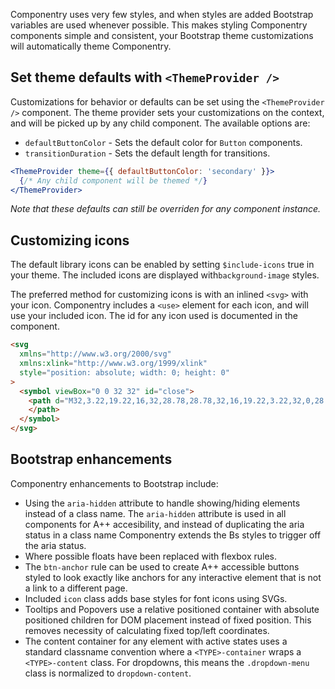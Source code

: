 Componentry uses very few styles, and when styles are added Bootstrap variables
are used whenever possible. This makes styling Componentry components simple and
consistent, your Bootstrap theme customizations will automatically theme
Componentry.

## Set theme defaults with `<ThemeProvider />`

Customizations for behavior or defaults can be set using the `<ThemeProvider />`
component. The theme provider sets your customizations on the context, and will
be picked up by any child component. The available options are:

- `defaultButtonColor` - Sets the default color for `Button` components.
- `transitionDuration` - Sets the default length for transitions.

```jsx
<ThemeProvider theme={{ defaultButtonColor: 'secondary' }}>
  {/* Any child component will be themed */}
</ThemeProvider>
```

_Note that these defaults can still be overriden for any component instance._

## Customizing icons

The default library icons can be enabled by setting `$include-icons` true in
your theme. The included icons are displayed with`background-image` styles.

The preferred method for customizing icons is with an inlined `<svg>` with your
icon. Componentry includes a `<use>` element for each icon, and will use your
included icon. The id for any icon used is documented in the component.

```html
<svg
  xmlns="http://www.w3.org/2000/svg"
  xmlns:xlink="http://www.w3.org/1999/xlink"
  style="position: absolute; width: 0; height: 0"
>
  <symbol viewBox="0 0 32 32" id="close">
    <path d="M32,3.22,19.22,16,32,28.78,28.78,32,16,19.22,3.22,32,0,28.78,12.78,16,0,3.22,3.22,0,16,12.78,28.78,0Z">
    </path>
  </symbol>
</svg>
```

## Bootstrap enhancements

Componentry enhancements to Bootstrap include:

- Using the `aria-hidden` attribute to handle showing/hiding elements instead of
  a class name. The `aria-hidden` attribute is used in all components for A++
  accesibility, and instead of duplicating the aria status in a class name
  Componentry extends the Bs styles to trigger off the aria status.
- Where possible floats have been replaced with flexbox rules.
- The `btn-anchor` rule can be used to create A++ accessible buttons styled to
  look exactly like anchors for any interactive element that is not a link to a
  different page.
- Included `icon` class adds base styles for font icons using SVGs.
- Tooltips and Popovers use a relative positioned container with absolute
  positioned children for DOM placement instead of fixed position. This removes
  necessity of calculating fixed top/left coordinates.
- The content container for any element with active states uses a standard
  classname convention where a `<TYPE>-container` wraps a `<TYPE>-content`
  class. For dropdowns, this means the `.dropdown-menu` class is normalized to
  `dropdown-content`.
